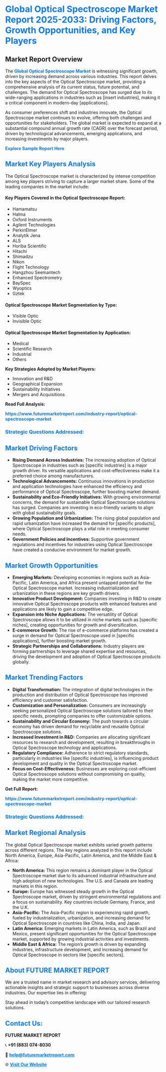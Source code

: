 <h1 style="color: #007BFF;">Global Optical Spectroscope Market Report 2025-2033: Driving Factors, Growth Opportunities, and Key Players</h1>

<section id="overview">
<h2>Market Report Overview</h2>
<p>The <a href="https://www.futuremarketreport.com/industry-report/optical-spectroscope-market" style="color: #007BFF; text-decoration: none;"><strong>Global Optical Spectroscope Market</strong></a> is witnessing significant growth, driven by increasing demand across various industries. This report delves into the key aspects of the Optical Spectroscope market, providing a comprehensive analysis of its current status, future potential, and challenges. The demand for Optical Spectroscope has surged due to its wide-ranging applications in industries such as [insert industries], making it a critical component in modern-day [applications].</p>
<p>As consumer preferences shift and industries innovate, the Optical Spectroscope market continues to evolve, offering both challenges and opportunities for stakeholders. The global market is expected to expand at a substantial compound annual growth rate (CAGR) over the forecast period, driven by technological advancements, emerging applications, and increasing investments by major players.</p>
</section>

<section id="overview">
<p><a href="https://www.futuremarketreport.com/request-sample/reportId=81411" style="color: #007BFF; text-decoration: none;"><strong>Explore Sample Report Here</strong></a></p>
</section>

<section id="key-players">
<h2 style="color: #007BFF;">Market Key Players Analysis</h2>
<p>The Optical Spectroscope market is characterized by intense competition among key players striving to capture a larger market share. Some of the leading companies in the market include:</p>
<h4>Key Players Covered in the Optical Spectroscope Report:</h4>
<ul><li>Hamamatsu</li><li>Halma</li><li>Oxford Instruments</li><li>Agilent Technologies</li><li>PerkinElmer</li><li>Analytik Jena</li><li>ALS</li><li>Horiba Scientific</li><li>Hitachi</li><li>Shimadzu</li><li>Nikon</li><li>Flight Technology</li><li>Hangzhou Seemantech</li><li>Enhanced Spectrometry</li><li>BaySpec</li><li>Wyoptics</li><li>Gztek</li></ul>
<h4>Optical Spectroscope Market Segmentation by Type:</h4>
<ul><li>Visible Optic</li><li>Invisible Optic</li></ul>

<h4>Optical Spectroscope Market Segmentation by Application:</h4>
<ul><li>Medical</li><li>Scientific Research</li><li>Industrial</li><li>Others</li></ul>
<p><strong>Key Strategies Adopted by Market Players:</strong></p>
<ul>
<li>Innovation and R&D</li>
<li>Geographical Expansion</li>
<li>Sustainability Initiatives</li>
<li>Mergers and Acquisitions</li>
</ul>
</section>

<section>
<p><strong>Read Full Analysis: </strong></p><a href="https://www.futuremarketreport.com/industry-report/optical-spectroscope-market" style="color: #007BFF; text-decoration: none;"><strong>https://www.futuremarketreport.com/industry-report/optical-spectroscope-market</strong></a>
<h3 style="color: #007BFF;">Strategic Questions Addressed:</h3>
</section>

<section id="driving-factors">
<h2 style="color: #007BFF;">Market Driving Factors</h2>
<ul>
<li><strong>Rising Demand Across Industries:</strong> The increasing adoption of Optical Spectroscope in industries such as [specific industries] is a major growth driver. Its versatile applications and cost-effectiveness make it a preferred choice among manufacturers.</li>
<li><strong>Technological Advancements:</strong> Continuous innovations in production and application technologies have enhanced the efficiency and performance of Optical Spectroscope, further boosting market demand.</li>
<li><strong>Sustainability and Eco-Friendly Initiatives:</strong> With growing environmental concerns, the demand for sustainable Optical Spectroscope solutions has surged. Companies are investing in eco-friendly variants to align with global sustainability goals.</li>
<li><strong>Growing Population and Urbanization:</strong> The rising global population and rapid urbanization have increased the demand for [specific products], where Optical Spectroscope plays a vital role in meeting consumer needs.</li>
<li><strong>Government Policies and Incentives:</strong> Supportive government regulations and incentives for industries using Optical Spectroscope have created a conducive environment for market growth.</li>
</ul>
</section>

<section id="growth-opportunities">
<h2 style="color: #007BFF;">Market Growth Opportunities</h2>
<ul>
<li><strong>Emerging Markets:</strong> Developing economies in regions such as Asia-Pacific, Latin America, and Africa present untapped potential for the Optical Spectroscope market. Increasing industrialization and urbanization in these regions are key growth drivers.</li>
<li><strong>Innovative Product Development:</strong> Companies investing in R&D to create innovative Optical Spectroscope products with enhanced features and applications are likely to gain a competitive edge.</li>
<li><strong>Expansion into Niche Applications:</strong> The versatility of Optical Spectroscope allows it to be utilized in niche markets such as [specific niches], creating opportunities for growth and diversification.</li>
<li><strong>E-commerce Growth:</strong> The rise of e-commerce platforms has created a surge in demand for Optical Spectroscope used in [specific applications], further boosting market growth.</li>
<li><strong>Strategic Partnerships and Collaborations:</strong> Industry players are forming partnerships to leverage shared expertise and resources, driving the development and adoption of Optical Spectroscope products globally.</li>
</ul>
</section>

<section id="trending-factors">
<h2 style="color: #007BFF;">Market Trending Factors</h2>
<ul>
<li><strong>Digital Transformation:</strong> The integration of digital technologies in the production and distribution of Optical Spectroscope has improved efficiency and customer satisfaction.</li>
<li><strong>Customization and Personalization:</strong> Consumers are increasingly seeking personalized Optical Spectroscope solutions tailored to their specific needs, prompting companies to offer customizable options.</li>
<li><strong>Sustainability and Circular Economy:</strong> The push towards a circular economy has driven demand for recyclable and reusable Optical Spectroscope solutions.</li>
<li><strong>Increased Investment in R&D:</strong> Companies are allocating significant resources to research and development, resulting in breakthroughs in Optical Spectroscope technology and applications.</li>
<li><strong>Regulatory Compliance:</strong> Adherence to strict regulatory standards, particularly in industries like [specific industries], is influencing product development and quality in the Optical Spectroscope market.</li>
<li><strong>Focus on Cost-Effectiveness:</strong> Businesses are exploring cost-efficient Optical Spectroscope solutions without compromising on quality, making the market more competitive.</li>
</ul>
</section>

<section>
<p><strong>Get Full Report: </strong></p><a href="https://www.futuremarketreport.com/industry-report/optical-spectroscope-market" style="color: #007BFF; text-decoration: none;"><strong>https://www.futuremarketreport.com/industry-report/optical-spectroscope-market</strong></a>
<h3 style="color: #007BFF;">Strategic Questions Addressed:</h3>
</section>


<section id="regional-analysis">
<h2 style="color: #007BFF;">Market Regional Analysis</h2>
<p>The global Optical Spectroscope market exhibits varied growth patterns across different regions. The key regions analyzed in this report include North America, Europe, Asia-Pacific, Latin America, and the Middle East & Africa:</p>
<ul>
<li><strong>North America:</strong> This region remains a dominant player in the Optical Spectroscope market due to its advanced industrial infrastructure and high adoption of new technologies. The U.S. and Canada are leading markets in this region.</li>
<li><strong>Europe:</strong> Europe has witnessed steady growth in the Optical Spectroscope market, driven by stringent environmental regulations and a focus on sustainability. Key countries include Germany, France, and the U.K.</li>
<li><strong>Asia-Pacific:</strong> The Asia-Pacific region is experiencing rapid growth, fueled by industrialization, urbanization, and increasing demand for Optical Spectroscope in countries like China, India, and Japan.</li>
<li><strong>Latin America:</strong> Emerging markets in Latin America, such as Brazil and Mexico, present significant opportunities for the Optical Spectroscope market, supported by growing industrial activities and investments.</li>
<li><strong>Middle East & Africa:</strong> The region’s growth is driven by expanding industries, infrastructure development, and increasing demand for Optical Spectroscope in sectors like [specific sectors].</li>
</ul>
</section>

<footer>
<h2 style="color: #007BFF;">About FUTURE MARKET REPORT</h2>
<p>We are a trusted name in market research and advisory services, delivering actionable insights and strategic support to businesses across diverse industries. Our expertise lies in offering:</p>

<p>Stay ahead in today’s competitive landscape with our tailored research solutions.</p>

<h2 style="color: #007BFF;">Contact Us:</h2>
<p><strong>FUTURE MARKET REPORT</strong></p>
<p>📞 <strong>+91 (883) 074-8030</strong></p>
<p>📧 <strong><a href="mailto:help@futuremarketreport.com" style="color: #007BFF;">help@futuremarketreport.com</a></strong></p>
<p>🌐 <strong><a href="https://www.futuremarketreport.com/" style="color: #007BFF;">Visit Our Website</a></strong></p>
</footer>